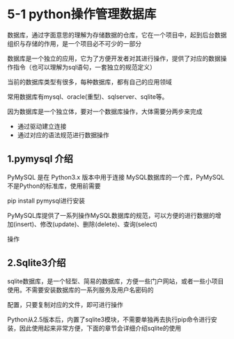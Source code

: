 # 5-1 python操作管理数据库
数据库，通过字面意思的理解为存储数据的仓库，它在一个项目中，起到后台数据组织与存储的作用，是一个项目必不可少的一部分

数据库是一个独立的应用，它为了方便开发者对其进行操作，提供了对应的数据操作指令（也可以理解为sql语句，一套独立的规范定义）

当前的数据库类型有很多，每种数据库，都有自己的应用领域

常用数据库有mysql、oracle(重型)、sqlserver、sqlite等。

因为数据库是一个独立体，要对一个数据库操作，大体需要分两步来完成

- 通过驱动建立连接
- 通过对应的语法规范进行数据操作

## 1.pymysql 介绍
PyMySQL 是在 Python3.x 版本中用于连接 MySQL数据库的一个库，PyMySQL不是Python的标准库，使用前需要

pip install pymysql进行安装

PyMySQL库提供了一系列操作MySQL数据库的规范，可以方便的进行数据的增加(insert)、修改(update)、删除(delete)、查询(select)

操作

## 2.Sqlite3介绍
sqlite数据库，是一个轻型、简易的数据库，方便一些门户网站，或者一些小项目使用。不需要安装数据库的一系列服务及用户名密码的

配置，只要复制对应的文件，即可进行操作

Python从2.5版本后，内置了sqlite3模块，不需要单独再去执行pip命令进行安装，因此使用起来非常方便，下面的章节会详细介绍sqlite的使用




